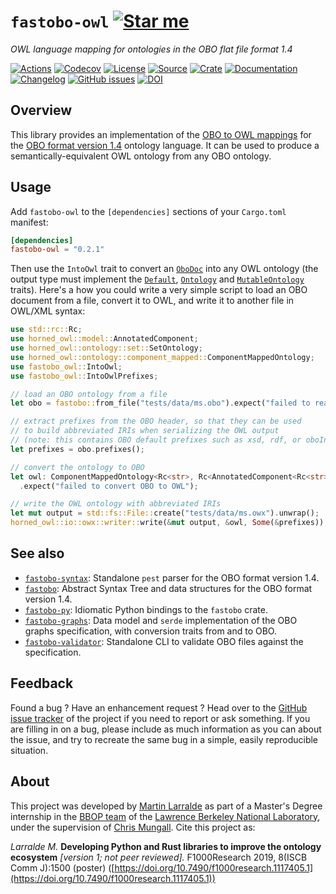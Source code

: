 # `fastobo-owl` [![Star me](https://img.shields.io/github/stars/fastobo/fastobo-owl.svg?style=social&label=Star&maxAge=3600)](https://github.com/fastobo/fastobo-owl/stargazers)

*OWL language mapping for ontologies in the OBO flat file format 1.4*

[![Actions](https://img.shields.io/github/workflow/status/fastobo/fastobo-owl/Test?style=flat-square&maxAge=600)](https://github.com/fastobo/fastobo-owl/actions)
[![Codecov](https://img.shields.io/codecov/c/gh/fastobo/fastobo-owl/master.svg?style=flat-square&maxAge=600)](https://codecov.io/gh/fastobo/fastobo-owl)
[![License](https://img.shields.io/badge/license-MIT-blue.svg?style=flat-square&maxAge=2678400)](https://choosealicense.com/licenses/mit/)
[![Source](https://img.shields.io/badge/source-GitHub-303030.svg?maxAge=2678400&style=flat-square)](https://github.com/fastobo/fastobo-owl/)
[![Crate](https://img.shields.io/crates/v/fastobo-owl.svg?maxAge=600&style=flat-square)](https://crates.io/crates/fastobo-owl)
[![Documentation](https://img.shields.io/badge/docs.rs-latest-4d76ae.svg?maxAge=2678400&style=flat-square)](https://docs.rs/fastobo-owl/)
[![Changelog](https://img.shields.io/badge/keep%20a-changelog-8A0707.svg?maxAge=2678400&style=flat-square)](https://github.com/fastobo/fastobo-owl/blob/master/CHANGELOG.md)
[![GitHub issues](https://img.shields.io/github/issues/fastobo/fastobo-owl.svg?style=flat-square)](https://github.com/fastobo/fastobo-owl/issues)
[![DOI](https://img.shields.io/badge/doi-10.7490%2Ff1000research.1117405.1-brightgreen?style=flat-square&maxAge=31536000)](https://f1000research.com/posters/8-1500)


## Overview

This library provides an implementation of the [OBO to OWL mappings](http://owlcollab.github.io/oboformat/doc/obo-syntax.html#5)
for the [OBO format version 1.4](https://owlcollab.github.io/oboformat/doc/GO.format.obo-1_4.html) ontology language.
It can be used to produce a semantically-equivalent OWL ontology from any
OBO ontology.


## Usage

Add `fastobo-owl` to the `[dependencies]` sections of your `Cargo.toml`
manifest:
```toml
[dependencies]
fastobo-owl = "0.2.1"
```

Then use the `IntoOwl` trait to convert an [`OboDoc`] into any OWL ontology
(the output type must implement the [`Default`], [`Ontology`] and [`MutableOntology`] traits).
Here's a how you could write a very simple script to load an OBO document
from a file, convert it to OWL, and write it to another file in OWL/XML syntax:

[`OboDoc`]: https://docs.rs/fastobo/latest/fastobo/ast/struct.OboDoc.html
[`Default`]: https://doc.rust-lang.org/std/default/trait.Default.html
[`Ontology`]: https://docs.rs/horned-owl/latest/horned_owl/model/trait.Ontology.html
[`MutableOntology`]: https://docs.rs/horned-owl/latest/horned_owl/model/trait.MutableOntology.html

```rust
use std::rc::Rc;
use horned_owl::model::AnnotatedComponent;
use horned_owl::ontology::set::SetOntology;
use horned_owl::ontology::component_mapped::ComponentMappedOntology;
use fastobo_owl::IntoOwl;
use fastobo_owl::IntoOwlPrefixes;

// load an OBO ontology from a file
let obo = fastobo::from_file("tests/data/ms.obo").expect("failed to read OBO file");

// extract prefixes from the OBO header, so that they can be used
// to build abbreviated IRIs when serializing the OWL output
// (note: this contains OBO default prefixes such as xsd, rdf, or oboInOwl)
let prefixes = obo.prefixes();

// convert the ontology to OBO
let owl: ComponentMappedOntology<Rc<str>, Rc<AnnotatedComponent<Rc<str>>>> = obo.into_owl()
  .expect("failed to convert OBO to OWL");

// write the OWL ontology with abbreviated IRIs
let mut output = std::fs::File::create("tests/data/ms.owx").unwrap();
horned_owl::io::owx::writer::write(&mut output, &owl, Some(&prefixes));
```

## See also

* [`fastobo-syntax`](https://crates.io/crates/fastobo-syntax): Standalone `pest` parser
  for the OBO format version 1.4.
* [`fastobo`](https://crates.io/crates/fastobo): Abstract Syntax Tree and data
  structures for the OBO format version 1.4.
* [`fastobo-py`](https://pypi.org/project/fastobo/): Idiomatic Python bindings
  to the `fastobo` crate.
* [`fastobo-graphs`](https://crates.io/crates/fastobo-graphs): Data model and `serde`
  implementation of the OBO graphs specification, with conversion traits from and to OBO.
* [`fastobo-validator`](https://crates.io/crates/fastobo-validator): Standalone CLI
  to validate OBO files against the specification.

## Feedback

Found a bug ? Have an enhancement request ? Head over to the
[GitHub issue tracker](https://github.com/fastobo/fastobo-owl/issues) of the project if
you need to report or ask something. If you are filling in on a bug, please include as much
information as you can about the issue, and try to recreate the same bug in a simple, easily
reproducible situation.


## About

This project was developed by [Martin Larralde](https://github.com/althonos)
as part of a Master's Degree internship in the [BBOP team](http://berkeleybop.org/) of the
[Lawrence Berkeley National Laboratory](https://www.lbl.gov/), under the supervision of
[Chris Mungall](http://biosciences.lbl.gov/profiles/chris-mungall/). Cite this project as:

*Larralde M.* **Developing Python and Rust libraries to improve the ontology ecosystem**
*\[version 1; not peer reviewed\].* F1000Research 2019, 8(ISCB Comm J):1500 (poster)
([https://doi.org/10.7490/f1000research.1117405.1](https://doi.org/10.7490/f1000research.1117405.1))
